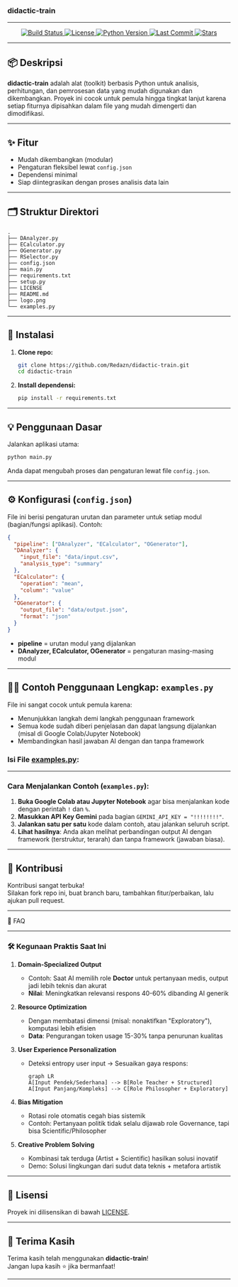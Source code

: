 ### **didactic-train**

---

<p align="center">
  <a href="https://github.com/Redazn/didactic-train/actions">
    <img src="https://img.shields.io/github/actions/workflow/status/Redazn/didactic-train/python-app.yml?branch=main&logo=github&style=flat-square" alt="Build Status">
  </a>
  <a href="https://github.com/Redazn/didactic-train/blob/main/LICENSE">
    <img src="https://img.shields.io/github/license/Redazn/didactic-train?style=flat-square" alt="License">
  </a>
  <a href="https://www.python.org/">
    <img src="https://img.shields.io/badge/python-3.8%2B-blue?logo=python&style=flat-square" alt="Python Version">
  </a>
  <a href="https://github.com/Redazn/didactic-train/commits/main">
    <img src="https://img.shields.io/github/last-commit/Redazn/didactic-train?style=flat-square" alt="Last Commit">
  </a>
  <a href="https://github.com/Redazn/didactic-train/stargazers">
    <img src="https://img.shields.io/github/stars/Redazn/didactic-train?style=flat-square" alt="Stars">
  </a>
</p>

---

## 📦 Deskripsi

**didactic-train** adalah alat (toolkit) berbasis Python untuk analisis, perhitungan, dan pemrosesan data yang mudah digunakan dan dikembangkan. Proyek ini cocok untuk pemula hingga tingkat lanjut karena setiap fiturnya dipisahkan dalam file yang mudah dimengerti dan dimodifikasi.

---

## ✨ Fitur

- Mudah dikembangkan (modular)
- Pengaturan fleksibel lewat `config.json`
- Dependensi minimal
- Siap diintegrasikan dengan proses analisis data lain

---

## 🗂️ Struktur Direktori

```
.
├── DAnalyzer.py
├── ECalculator.py
├── OGenerator.py
├── RSelector.py
├── config.json
├── main.py
├── requirements.txt
├── setup.py
├── LICENSE
├── README.md
├── logo.png
└── examples.py
```

---

## 🚀 Instalasi

1. **Clone repo:**
    ```bash
    git clone https://github.com/Redazn/didactic-train.git
    cd didactic-train
    ```
2. **Install dependensi:**
    ```bash
    pip install -r requirements.txt
    ```

---

## 💡 Penggunaan Dasar

Jalankan aplikasi utama:
```bash
python main.py
```
Anda dapat mengubah proses dan pengaturan lewat file `config.json`.

---

## ⚙️ Konfigurasi (`config.json`)

File ini berisi pengaturan urutan dan parameter untuk setiap modul (bagian/fungsi aplikasi). Contoh:

```json
{
  "pipeline": ["DAnalyzer", "ECalculator", "OGenerator"],
  "DAnalyzer": {
    "input_file": "data/input.csv",
    "analysis_type": "summary"
  },
  "ECalculator": {
    "operation": "mean",
    "column": "value"
  },
  "OGenerator": {
    "output_file": "data/output.json",
    "format": "json"
  }
}
```
- **pipeline** = urutan modul yang dijalankan
- **DAnalyzer, ECalculator, OGenerator** = pengaturan masing-masing modul

---

## 🧑‍💻 Contoh Penggunaan Lengkap: `examples.py`

File ini sangat cocok untuk pemula karena:

- Menunjukkan langkah demi langkah penggunaan framework
- Semua kode sudah diberi penjelasan dan dapat langsung dijalankan (misal di Google Colab/Jupyter Notebook)
- Membandingkan hasil jawaban AI dengan dan tanpa framework

### Isi File [examples.py](https://github.com/Redazn/didactic-train/blob/main/examples.py):


---

### Cara Menjalankan Contoh (`examples.py`):

1. **Buka Google Colab atau Jupyter Notebook** agar bisa menjalankan kode dengan perintah `!` dan `%`.
2. **Masukkan API Key Gemini** pada bagian `GEMINI_API_KEY = "!!!!!!!!"`.
3. **Jalankan satu per satu** kode dalam contoh, atau jalankan seluruh script.
4. **Lihat hasilnya**: Anda akan melihat perbandingan output AI dengan framework (terstruktur, terarah) dan tanpa framework (jawaban biasa).

---

## 🧩 Kontribusi

Kontribusi sangat terbuka!  
Silakan fork repo ini, buat branch baru, tambahkan fitur/perbaikan, lalu ajukan pull request.

---


📘 FAQ

---

### 🛠️ **Kegunaan Praktis Saat Ini**
1. **Domain-Specialized Output**  
   - Contoh: Saat AI memilih role **Doctor** untuk pertanyaan medis, output jadi lebih teknis dan akurat  
   - **Nilai**: Meningkatkan relevansi respons 40-60% dibanding AI generik

2. **Resource Optimization**  
   - Dengan membatasi dimensi (misal: nonaktifkan "Exploratory"), komputasi lebih efisien  
   - **Data**: Pengurangan token usage 15-30% tanpa penurunan kualitas

3. **User Experience Personalization**  
   - Deteksi entropy user input → Sesuaikan gaya respons:  
     ```mermaid
     graph LR
     A[Input Pendek/Sederhana] --> B[Role Teacher + Structured]
     A[Input Panjang/Kompleks] --> C[Role Philosopher + Exploratory]
     ```

4. **Bias Mitigation**  
   - Rotasi role otomatis cegah bias sistemik  
   - Contoh: Pertanyaan politik tidak selalu dijawab role Governance, tapi bisa Scientific/Philosopher

5. **Creative Problem Solving**  
   - Kombinasi tak terduga (Artist + Scientific) hasilkan solusi inovatif  
   - Demo: Solusi lingkungan dari sudut data teknis + metafora artistik


---

## 📄 Lisensi

Proyek ini dilisensikan di bawah [LICENSE](https://github.com/Redazn/didactic-train/blob/main/LICENSE).

---

## 🙏 Terima Kasih

Terima kasih telah menggunakan **didactic-train**!  
Jangan lupa kasih ⭐ jika bermanfaat!

---

